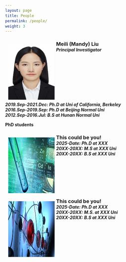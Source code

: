 ```yaml
---
layout: page
title: People
permalink: /people/
weight: 3
---
```


<!-- 
<center><strong><font size="15"> Meet our team! </font></strong></center>

![Team picture](/assets/team2019.png)
<hr>
-->

<!-- A template to either change your current profile on the People page OR to add in a new member. Simply copy and paste the lines of code below OR add in what you need. If you don't need some lines of code, remove them (aka social media links). Do not change the CSS.

<div>

<img src="/assets/name-of-your-photo.jpg" hspace="10" style="width:150px; height:200px; float:left; margin: 10px;">
<h3 style="margin-bottom:0;"> <a href="/people/your-permalink/"> Your Name </a></h3>
<h5 style="margin-top:0; margin-bottom:0;"> Your Position </h5>
<a href="https://orcid.org/NUMBER" target="_blank"><i class="ai ai-orcid-square ai-lg"></i></a>
<a href="https://www.researchgate.net/profile/USERNAME" target="_blank"><i class="ai ai-researchgate-square ai-lg"></i></a>
<a href="http://scholar.google.com/citations?user=USERNAME" target="_blank"><i class="ai ai-google-scholar-square ai-lg"></i></a>
<a href="WEBSITE LINK" target="_blank"><i class="fas fa-external-link-square-alt fa-lg"></i></a>
<a href="LINKEDIN PROFILE LINK" target="_blank"><i class="fab fab fa-linkedin fa-lg"></i></a>
<a href="mailto: YOUR EMAIL"><i class="fas fa-envelope-square fa-lg"></i></a>
<a href="https://twitter.com/USERNAME" target="_blank"><i class="fab fa-twitter-square fa-lg"></i></a>
<a href="https://github.com/USERNAME" target="_blank"><i class="fab fa-github-square fa-lg"></i></a>

</div>

<p style="clear: both;">

-->

<!-- Dr. Liu -->

<div>

<img src="/assets/MLL.jpg" hspace="10" style="width:150px; height:180px; float:left; margin: 10px; margin-right: 1%; margin-bottom: 0.5em;">
<h3 style="margin-bottom:0;">Meili (Mandy) Liu</h3>
<h5 style="margin-top:0; margin-bottom:0;"> Principal Investigator </h5>
<a href="mailto: mxl2120@miami.edu"><i class="fas fa-envelope-square fa-lg"></i></a>
<a href="https://scholar.google.com/citations?user=Y9cxi3MAAAAJ&hl=en" target="_blank"><i class="ai ai-google-scholar-square ai-lg"></i></a>
<a href="https://www.linkedin.com/in/meili-mandy-liu-207380236/" target="_blank"><i class="fab fab fa-linkedin fa-lg"></i></a>
<a href="https://github.com/meililiu1019" target="_blank"><i class="fab fa-github-square fa-lg"></i></a>

</div>
<p style="clear: both;">

<h5 style="margin-top:0; margin-bottom:0;"> 2019.Sep-2021.Dec: Ph.D at Uni of California, Berkeley </h5>
<h5 style="margin-top:0; margin-bottom:0;"> 2016.Sep-2019.Sep: Ph.D at Beijing Normal Uni </h5>
<h5 style="margin-top:0; margin-bottom:0;"> 2012.Sep-2016.Jul: B.S at Hunan Normal Uni </h5>

<div>
  
<strong>PhD students</strong>

</div>

<p style="clear: both;">
  
<!-- This could be you! -->

<div>

<img src="/assets/ZnM.jpg" hspace="10" style="width:150px; height:180px; float:left; margin: 10px; margin-right: 1%; margin-bottom: 0.5em;">
<h3 style="margin-bottom:0;"> This could be you! </h3>
<h5 style="margin-top:0; margin-bottom:0;"> 2025-Date: Ph.D at XXX </h5>
<h5 style="margin-top:0; margin-bottom:0;"> 20XX-20XX: M.S at XXX Uni </h5>
<h5 style="margin-top:0; margin-bottom:0;"> 20XX-20XX: B.S at XXX Uni </h5>

</div>

<p style="clear: both;">

<!-- Xiao-Xuan CHEN -->

<div>

<img src="/assets/MS.jpg" hspace="10" style="width:150px; height:180px; float:left; margin: 10px; margin-right: 1%; margin-bottom: 0.5em;">
<h3 style="margin-bottom:0;"> This could be you! </h3>
<h5 style="margin-top:0; margin-bottom:0;"> 2025-Date: Ph.D at XXX </h5>
<h5 style="margin-top:0; margin-bottom:0;"> 20XX-20XX: M.S. at XXX Uni </h5>
<h5 style="margin-top:0; margin-bottom:0;"> 20XX-20XX: B.S at XXX Uni </h5>

</div>
